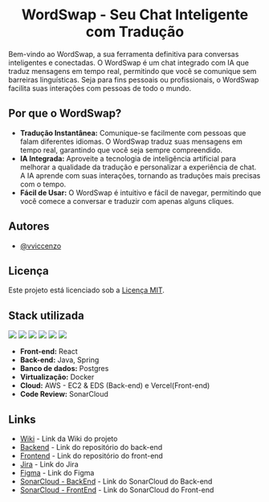<h1 style="text-align:center">WordSwap - Seu Chat Inteligente com Tradução</h1>

Bem-vindo ao WordSwap, a sua ferramenta definitiva para conversas inteligentes e conectadas. O WordSwap é um chat integrado com IA que traduz mensagens em tempo real, permitindo que você se comunique sem barreiras linguísticas. Seja para fins pessoais ou profissionais, o WordSwap facilita suas interações com pessoas de todo o mundo.

## Por que o WordSwap?
* **Tradução Instantânea:** Comunique-se facilmente com pessoas que falam diferentes idiomas. O WordSwap traduz suas mensagens em tempo real, garantindo que você seja sempre compreendido.
* **IA Integrada:** Aproveite a tecnologia de inteligência artificial para melhorar a qualidade da tradução e personalizar a experiência de chat. A IA aprende com suas interações, tornando as traduções mais precisas com o tempo.
* **Fácil de Usar:** O WordSwap é intuitivo e fácil de navegar, permitindo que você comece a conversar e traduzir com apenas alguns cliques.

## Autores

- [@vviccenzo](https://github.com/vviccenzo)

## Licença

Este projeto está licenciado sob a [Licença MIT](LICENSE).


## Stack utilizada
<div>
  <span>
    <img src="https://img.shields.io/badge/react-%2320232a.svg?style=for-the-badge&logo=react&logoColor=%2361DAFB" />
  </span>
  <span>
    <img src="https://img.shields.io/badge/java-%23ED8B00.svg?style=for-the-badge&logo=java&logoColor=white" />
  </span>
  <span>
    <img src="https://img.shields.io/badge/spring-%236DB33F.svg?style=for-the-badge&logo=spring&logoColor=white" />
  </span>
  <span>
    <img src="https://img.shields.io/badge/postgres-%23316192.svg?style=for-the-badge&logo=postgresql&logoColor=white" />
  </span>
  <span>
    <img src="https://img.shields.io/badge/docker-%230db7ed.svg?style=for-the-badge&logo=docker&logoColor=white" />
  </span>
  <span>
    <img src="https://img.shields.io/badge/AWS-%23FF9900.svg?style=for-the-badge&logo=amazon-aws&logoColor=white" />
  </span>
</div>

* **Front-end:** React
* **Back-end:** Java, Spring
* **Banco de dados:** Postgres 
* **Virtualização:** Docker
* **Cloud:** AWS - EC2 & EDS (Back-end) e Vercel(Front-end)
* **Code Review:** SonarCloud

## Links

- [Wiki](https://github.com/vviccenzo/WordSwap/wiki/WordSwap) - Link da Wiki do projeto
- [Backend](https://github.com/vviccenzo/wordswap-backend) - Link do repositório do back-end
- [Frontend](https://github.com/vviccenzo/wordswap-frontend) - Link do repositório do front-end
- [Jira](https://wordswap.atlassian.net/jira/software/projects/SCRUM/boards/1) - Link do Jira
- [Figma](https://www.figma.com/design/oOICFSeWxAyN8ygl9l71a1/Wordswap?m=auto&t=6nWAzHDDs0IWVF2n-6) - Link do Figma
- [SonarCloud - BackEnd](https://sonarcloud.io/project/overview?id=vviccenzo_wordswap-backend) - Link do SonarCloud do Back-end
- [SonarCloud - FrontEnd](https://sonarcloud.io/project/overview?id=vviccenzo_wordswap-frontend) - Link do SonarCloud do Front-end
